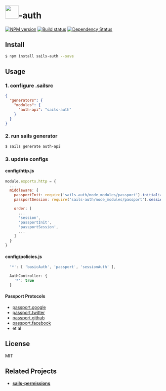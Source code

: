 # <img src="http://cdn.tjw.io/images/sails-logo.png" height='43px' />-auth

[![NPM version][npm-image]][npm-url]
[![Build status][travis-image]][travis-url]
[![Dependency Status][daviddm-image]][daviddm-url]

## Install
```sh
$ npm install sails-auth --save
```

## Usage

### 1. configure .sailsrc

```json
{
  "generators": {
    "modules": {
      "auth-api": "sails-auth"
    }
  }
}
```

### 2. run sails generator
```sh
$ sails generate auth-api
```

### 3. update configs

#### config/http.js
```js
module.exports.http = {
  ...
  middleware: {
    passportInit: require('sails-auth/node_modules/passport').initialize(),
    passportSession: require('sails-auth/node_modules/passport').session(),

    order: [
      ...
      'session',
      'passportInit',
      'passportSession',
      ...
    ]
  }
}
```

#### config/policies.js
```js
  '*': [ 'basicAuth', 'passport', 'sessionAuth' ],

  AuthController: {
    '*': true
  }
```

#### Passport Protocols
- [passport.google](http://passportjs.org/guide/google/)
- [passport.twitter](http://passportjs.org/guide/twitter/)
- [passport.github](https://github.com/jaredhanson/passport-github)
- [passport.facebook](http://passportjs.org/guide/facebook/)
- et al

## License
MIT

## Related Projects
- [**sails-permissions**](https://github.com/tjwebb/sails-permissions)

[sails-logo]: http://cdn.tjw.io/images/sails-logo.png
[sails-url]: https://sailsjs.org
[npm-image]: https://img.shields.io/npm/v/sails-auth.svg?style=flat-square
[npm-url]: https://npmjs.org/package/sails-auth
[travis-image]: https://img.shields.io/travis/tjwebb/sails-auth.svg?style=flat-square
[travis-url]: https://travis-ci.org/tjwebb/sails-auth
[daviddm-image]: http://img.shields.io/david/tjwebb/sails-auth.svg?style=flat-square
[daviddm-url]: https://david-dm.org/tjwebb/sails-auth
